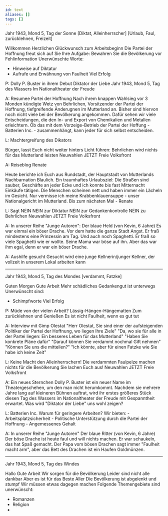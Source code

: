 ```yaml
---
id: text
aliases: []
tags: []
---
```



Jahr 1943, Mond 5, Tag der Sonne
[Diktat, Alleinherrscher]
[Urlaub, Faul, zurücklehnen, Freizeit]

Willkommen
Herzlichen Glückwunsch zum Arbeitsbeginn
Die Partei der Hoffnung freut sich auf Sie
Ihre Aufgabe:
Bewahren Sie die Bevölkerung vor Fehlinformation
Unerwünschte Worte:
- Hinweise auf Diktatur
- Aufrufe und Erwähnung von Faulheit
Viel Erfolg


P:
Dolly P. Buster
in ihrem Debut
Diktator der Liebe
Jahr 1943, Mond 5, Tag des Wassers
Im Nationaltheater der Freude


A:
Resumee Partei der Hoffnung
Nach ihrem knappen Wahlsieg vor 3 Monden kündigte Wetz von Behrlichen, Vorsitzender der
Partei der Hoffnung, tiefgreifende Änderugnen im Mutterland an. Bisher sind hiervon noch
nicht viele bei der Bevölkerung angekommen. Dafür sehen wir viele Entscheidungen, die den
In- und Export von Chemikalien und Metallen erleichtern. Ob das mit dem Vorzeige-Betrieb
der Partei der Hoffung - Batterien Inc. - zusammenhängt, kann jeder für sich selbst entscheiden.


L:
Machtergreifung des Dikators

Bürger,
lasst Euch nicht weiter hinters Licht führen:
Behrlichen wird nichts für das Mutterland leisten
Neuwahlen JETZT
Freie Volksfront


A:
Reiseblog Renate

Heute berichte ich Euch aus Rundstadt, der Hauptstadt von Mutterlands Nachbarnation Blaulich.
Ein traumhaftes Urlaubsziel: Die Straßen sind sauber, Geschäfte an jeder Ecke und ich konnte
bis fast Mitternacht Einkäufe tätigen. Die Menschen scheinen nett und haben immer ein Lächeln
im Gesicht. Nur vermisse ich meine Krabbenklauensuppe - unser Nationalgericht im Mutterland.
Bis zum nächsten Mal - Renate


L:
Sagt NEIN
NEIN zur Diktatur
NEIN zur Gedankenkontrolle
NEIN zu Behrlichen
Neuwahlen JETZT
Freie Volksfront


A:
In unserer Reihe "Junge Autoren":
Der blaue Held (von Kevin, 6 Jahre)
Es war einmal ein böser Drache. Vor dem hatte die ganze Stadt Angst. Er fraß mindestens
eine Prinzessin am Tag. Und auch noch Spaghetti. Er fraß so viele Spaghetti wie er wollte.
Seine Mama war böse auf ihn. Aber das war ihm egal, denn er war ein böser Drache.


A:
Aushilfe gesucht
Gesucht wird eine junge Kellnerin/junger Kellner, der vollzeit in unserem Lokal arbeiten kann

-----------------------------------------------------------------------------------------

Jahr 1943, Mond 5, Tag des Mondes
[verdammt, Fatzke]

Guten Morgen
Gute Arbeit
Mehr schädliches Gedankengut ist unterwegs
Unerwünscht sind:
- Schimpfworte
Viel Erfolg

P:
Müde von der vielen Arbeit?
Lässig-Hängen-Hängematten
Zum zurücklehnen und Genießen
Es ist nicht Faulheit, wenn es gut tut


A:
Interview mit Gimp Olestat
"Herr Olestat, Sie sind einer der aufsteigenden Politiker der Partei der Hoffnung, wo liegen Ihre Ziele"
"Da, wo sie für alle in der Partei liegen: Ein besseres Leben für das Mutterland"
"Haben Sie konkrete Pläne dafür"
"Darauf können Sie verdammt nochmal Gift nehmen"
"Können Sie uns die mitteilen?"
"Ich könnte, aber für einen Fatzke wie Sie habe ich keine Zeit"


L:
Keine Macht den Alleinherrschern!
Die verdammten Faulpelze machen nichts für die Bevölkerung
Sie lachen Euch aus!
Neuwahlen JETZT
Freie Volksfront


A:
Ein neues Sternchen
Dolly P. Buster ist ein neuer Name im Theatergeschehen, um den man nicht herumkommt.
Nachdem sie mehrere Jahre lang auf kleineren Bühnen auftrat, wird ihr erstes größeres
Stück diesen Tag des Wassers im Nationaltheater der Freude mit Gespanntheit erwartet.
Was wird "Diktator der Liebe" uns wohl zeigen?


L:
Batterien Inc.
Warum für geringere Arbeiten?
Wir bieten:
    - Arbeitsplatzsicherheit
    - Politische Unterstützung durch die Partei der Hoffnung
    - Angemessenes Gehalt


A:
In unserer Reihe "Junge Autoren"
Der blaue Ritter (von Kevin, 6 Jahre)
Der böse Drache ist heute faul und will nichts machen. Er war schaukeln, das hat Spaß gemacht.
Der Papa vom bösen Drachen sagt immer "Faulheit macht arm", aber das Bett des Drachen ist
ein Haufen Goldmünzen.

--------------

Jahr 1943, Mond 5, Tag des Windes

Hallo
Gute Arbeit
Wir sorgen für die Bevölkerung
Leider sind nicht alle dankbar
Aber es ist für das Beste Aller
Die Bevölkerung ist abgelenkt und stumpf
Wir müssen etwas dagegen machen
Folgende Themengebiete sind unerwünscht:
- Romanzen
- Religion
- 


